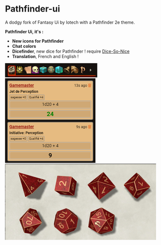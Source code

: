 # Pathfinder-ui
A dodgy fork of Fantasy Ui by Iotech with a Pathfinder 2e theme.

**Pathfinder Ui, it's :**
- __**New icons for Pathfinder**__
- __**Chat colors**__
- __**Dicefinder**__, new dice for Pathfinder ! require [Dice-So-Nice](https://gitlab.com/riccisi/foundryvtt-dice-so-nice)
- __**Translation**__, French and English !

![icones](Pathfinder-icons.png)
![chat](chat-colors.png)
![dice](Dicefinder.png)
